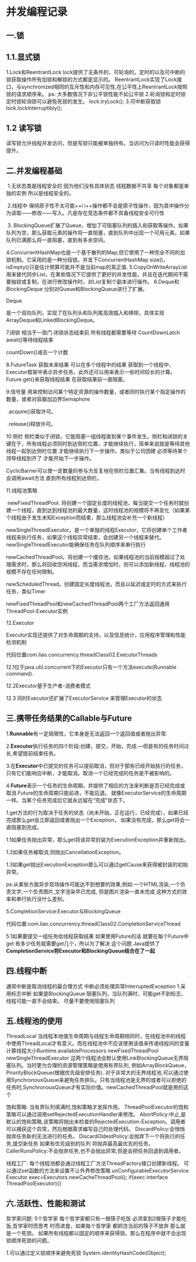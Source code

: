 # 并发编程记录

## 一.锁
 ## 1.1.显式锁
   1.Lock和ReentrantLock
   lock提供了无条件的，可轮询的，定时的以及可中断的锁获取操作所有加锁和解锁的方式都是显示的。
   ReentrantLock实现了Lock接口，与synchronized相同的互斥性和内存可见性,在公平性上ReentrantLock按照锁的请求顺序来。
   ps: 大多数情况下非公平锁性能不如公平锁
   2.轮询锁和定时锁
   定时锁轮询锁可以避免死锁的发生。
    lock.tryLock();
   3.可中断获取锁
     lock.lockInterruptibly();
 ## 1.2 读写锁
   读写锁允许线程并发访问，但是写锁只能被单独持有。当访问为只读时性能会获得提升。   
    
    
    
## 二.并发编程基础

​	1.无状态类是线程安全的  因为他们没有具体状态   线程数据不共享 每个对象都是单独的实例  所以是线程安全的。

​	2.线程中 保持原子性不太可能++i   i++操作都不会是原子性操作，因为其中操作分为读取——修改——写入。凡是存在竞态条件都不具备线程安全可行性

​	3. BlockingQueue扩展了Queue，增加了可阻塞队列的插入和获取等操作。如果队列为空，那么获取元素的操作将一直阻塞，直到队列中出现一个可用元素。如果队列已满那么将一直阻塞，直到有多余空间。

​	4.ConcurrentHashMap也是一个基于散列的Map,但它使用了一种完全不同的加锁机制。它采用的是一种分段锁。并发下ConcurrentHashMap size()，isEmpty()只是估计预算可能并不是当前map的真正值.
    5.CopyOnWriteArrayList用来替代同步List，在某些情况下它提供了更好的并发性能，并且在迭代期间不需要枷锁或复制，在进行修改操作时，对List复制个副本进行操作。
    6.Deque和BlockingDeque 分别对Queue和BlockingQueue进行了扩展。

  Deque

   是一个双向队列，实现了在队列头和队列尾高效插入和移除，具体实现ArrayDeque和LinkedBlockingDeque。

7.闭锁    相当于一扇门  闭锁状态结束前  所有线程都需要等待 CountDownLatch  await()等待线程结束

countDown()减去一个计数

8.FutureTask  获取未来结果  可以在多个线程中的结果  获取到一个线程中，Executor框架中表示异步任务，此外还可以用来表示一些时间较长的计算。Future.get()来获取线程结果   在获取结果前一直阻塞。

9.信号量  用来控制访问某个特定资源的操作数量，或者同时执行某个指定操作的数量，或者对容器加边界Semaphore  

​	.acquire()获取许可。

​	.release()释放许可。

10.侧栏  侧栏类似于闭锁，它能阻塞一组线程直到某个事件发生。侧栏和闭锁的关键在于，所有线程必须同时到达侧栏位置，才能继续执行，简单来说就是等待其他线程一起到达侧栏位置  才能继续执行下一步操作。类似于公司团建  必须等待某个领导线程到齐了 才能开始下一步操作。

CyclicBarrier可以使一定数量的参与方反复地在侧栏位置汇集。当有线程到达时会调用await方法 直到所有线程到达侧栏。

 11.线程池策略

​	newFixedThreadPool. 将创建一个固定长度的线程池，每当提交一个任务时就创建一个线程，直到达到线程池的最大数量，这时线程池的规模将不再变化（如果某个线程由于发生未知Exception而结束，那么线程池会补充一个新线程）

   newSingleThreadExecutor。是一个单独的线程Executor，它将创建单个工作者线程来执行任务，如果这个线程异常结束，会创建另一个线程来替代。newSingleThreadExecutor能确保任务在队列顺序来串行执行

​	newCachedThreadPool。将创建一个缓存池，如果线程池的当前规模超过了处理需求时，那么将回收空闲线程，而当需求增加时，则可以添加新线程，线程池的规模不存在任何限制。

​	newScheduledThread。创建固定长度线程池，而且以延迟或定时的方式来执行任务，类似Timer

​	newFixedThreadPool和newCachedThreadPool两个工厂方法返回通用ThreadPool-Executor实例

12.Executor

   Executor实现还提供了对生命周期的支持，以及信息统计，应用程序管理和性能检测机制

   代码位置com.liao.concurrency.threadClass02.ExecutorThreads
   
   12.1位于java.util.concurrent下的Executor只有一个方法execute(Runnable command).
   
   12.2Executor基于生产者-消费者模式
   
   12.3 同时Executor还扩展了ExecutorService 来管理Executor的状态
​	

## 三.**携带任务结果的Callable与Future**
 1.**Runnable**有一定局限性，它本身是无法返回一个返回值或者抛出异常.
 
 2.**Executor**执行任务的四个阶段:创建，提交，开始，完成.—但是有的任务时间过长,希望提前结束任务。
 
 3.在**Executor**中已提交的任务可以提前取消，但对于那些已经开始执行的任务，只有它们能响应中断，才能取消。取消一个已经完成的任务是不被影响的。
 
 4.**Future**表示一个任务的生命周期，并提供了相应的方法来判断是否已经完成或取消.Future的生命周期只能前进，不能后退。
 就像ExecutorService的生命周期一样。当某个任务完成后它就永远留在“完成”状态下。
 
   1.get方法的行为取决于任务的状态（尚未开始，正在运行，已经完成），如果已经完成那么get会立即返回或者抛出一个Exception，
       如果没有完成，那么get将会一直阻塞到完成。
       
   1.1如果任务抛出异常，那么get将该异常封装为ExecutionException并重新抛出。 
            
   1.2如果任务被取消,则抛出CancellationException。
            
   1.3如果get抛出ExecutionException那么可以通过getCause来获得被封装的初始异常。
            
  ps:从某些方面异步现场操作可能达不到想要的效果,例如:一个HTML渲染,一个负责文字,一个负责图片,文字渲染早已完成,
  但是图片渲染一直未完成 这种方式的效率和串行执行没什么差别。
  
  5.CompletionService:Executor与BlockingQueue 
  
  代码位置:com.liao.concurrency.threadClass02.CompletionServiceThread
  
   5.1如果要提交一组任务给线程获取结果  如果使用Future的话  就要在每个Future中get 有多少任务就需要get几个，所以为了解决
   这个问题 Java提供了**CompletionService将Executor和BlockingQueue结合在了一起**  
   
## 四.线程中断
   通常中断是取消线程的最合理方式
   中断必须处理异常InterruptedException
   1.采用标志中断
       如果是BlockingQueue  阻塞队列，当队列满时，可能get不到标志，线程可能一直不会结束。  尽量不要使用阻塞队列
    
## 五.线程池的使用
   ThreadLocal 当线程本地值生命周期与线程生命周期相同时，在线程池中的线程中使用ThreadLocal才有意义。而在线程池中不应该使用该值来传递线程间的变量
   计算线程大小Runtime.availableProcessors 
    newFixedThreadPool  newSingleThreadExecutor  这两个线程池会默认使用LinkBlockingQueue无界阻塞队列。当时更为合理的资源管理策略是使用有界队列,
   例如ArrayBlockQueue，PriorityBlockQueue(根据优先级安排任务).
     对于非常大的无界线程池,可以通过使用SynchronousQueue来避免任务排队。只有当线程池是无界的或者可以拒绝的任务时,SynchronousQueue才有实际价值。newCachedThreadPool就是用的这个
   
   饱和策略: 当有界队列填满时,饱和策略才发挥作用。
   ThreadPoolExecutor的饱和策略可以通过调用setRejectedExecutionHandler来修改。
   AbortPolicy:中止,是默认的饱和策略,该策略将抛出未检查的RejectedExecution-Exception。调用者可以捕获这个异常，然后根据需求编写自己的处理代码。
   DiscardPolicy:会悄悄抛弃任务新的无法进行的任务。
   DiscardOldestPolicy:会抛弃下一个将执行的任务,提交新任务  如果有优先级别的队列 将抛弃最高最优先的任务。
   CallerRunsPolicy:不会抛弃任务,也不会抛出异常,但是会把任务回退到调用者。
   
   线程工厂:
    每个线程池都会通过线程工厂方法ThreadFactory接口创建新线程。
    可以通过set函数的方法来设置不让外界修改策略 unConfigurableExecutorService
    Executor exec=Executors.newCacheThreadPool();
    if(exec interface ThreadPoolExecutor){}
    
 ## 六.活跃性、性能和测试
   哲学家问题:  5个哲学家  每个哲学家都只有一根筷子吃饭 必须拿到2根筷子才能吃饭,哲学家时而思考 时而进食，如果每个哲学家
都抓住当前的筷子不放弃 那么就是一个死锁。
 如果所有线程都以固定的顺序来获得锁。那么在程序中就不会出现锁顺序死锁的问题。
 
 1.可以通过定义锁顺序来避免死锁
    System.identityHashCode(Object);
   

 
 
 
 
 
 
 
 
 
 
 
 
 
 
 
 
    
